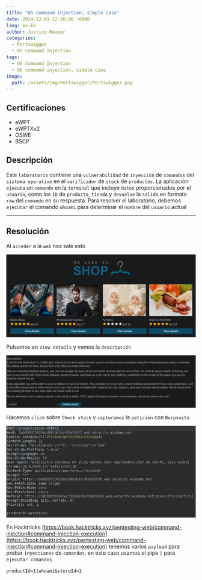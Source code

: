 ```yaml
---
title: "OS command injection, simple case"
date: 2024-12-01 12:26:00 +0800
lang: es-ES
author: Justice-Reaper
categories:
  - Portswigger
  - OS Command Injection
tags:
  - OS Command Injection
  - OS command injection, simple case
image:
  path: /assets/img/Portswigger/Portswigger.png
---
```


## Certificaciones

- eWPT
- eWPTXv2
- OSWE
- BSCP
  
## Descripción

Este `laboratorio` contiene una `vulnerabilidad` de `inyección` de `comandos` del `sistema operativo` en el `verificador` de `stock` de `productos`. La aplicación `ejecuta` un `comando` en la `terminal` que incluye `datos` proporcionados por el `usuario`, como los `ID` de `producto`, `tienda` y `devuelve` la `salida` en formato `raw` del `comando` en su respuesta. Para resolver el laboratorio, debemos `ejecutar` el comando `whoami` para determinar el `nombre` del `usuario` actual

---

## Resolución

Al `acceder` a la `web` nos sale esto

![](/assets/img/OS-Command-Injection-Lab-1/image_1.png)

Pulsamos en `View details` y vemos la `descripción`

![](/assets/img/OS-Command-Injection-Lab-1/image_2.png)

Hacemos `click` sobre `Check stock` y `capturamos` la `petición` con `Burpsuite`

![](/assets/img/OS-Command-Injection-Lab-1/image_3.png)

En Hacktricks [https://book.hacktricks.xyz/pentesting-web/command-injection#command-injection-execution](https://book.hacktricks.xyz/pentesting-web/command-injection#command-injection-execution) tenemos varios `payload` para probar `inyecciones` de `comandos`, en este caso usamos el pipe `|` para `ejecutar comandos`

```
productId=1|whoami&storeId=1
```
